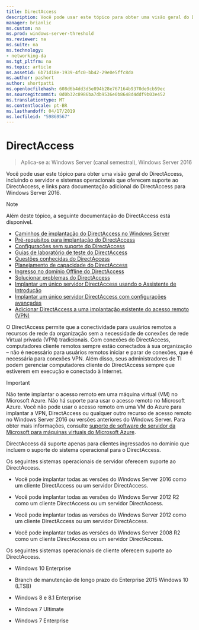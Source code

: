 ```yaml
---
title: DirectAccess
description: Você pode usar este tópico para obter uma visão geral do DirectAccess no Windows Server 2016.
manager: brianlic
ms.custom: na
ms.prod: windows-server-threshold
ms.reviewer: na
ms.suite: na
ms.technology:
- networking-da
ms.tgt_pltfrm: na
ms.topic: article
ms.assetid: 6b71d18e-1939-4fc0-bb42-29e0e5ffc8da
ms.author: pashort
author: shortpatti
ms.openlocfilehash: 608d6b4dd3d5e894b28e767164b9370de9cb59ec
ms.sourcegitcommit: 0d0b32c8986ba7db9536e0b8648d4ddf9b03e452
ms.translationtype: MT
ms.contentlocale: pt-BR
ms.lasthandoff: 04/17/2019
ms.locfileid: "59869567"
---
```

# <a name="directaccess"></a>DirectAccess

>Aplica-se a: Windows Server (canal semestral), Windows Server 2016

Você pode usar este tópico para obter uma visão geral do DirectAccess, incluindo o servidor e sistemas operacionais que oferecem suporte ao DirectAccess, e links para documentação adicional do DirectAccess para Windows Server 2016.  
  
> [!NOTE]  
> Além deste tópico, a seguinte documentação do DirectAccess está disponível.  
>   
> -   [Caminhos de implantação do DirectAccess no Windows Server](DirectAccess-Deployment-Paths-in-Windows-Server.md)  
> -   [Pré-requisitos para implantação do DirectAccess](Prerequisites-for-Deploying-DirectAccess.md)  
> -   [Configurações sem suporte do DirectAccess](DirectAccess-Unsupported-Configurations.md)  
> -   [Guias de laboratório de teste do DirectAccess](DirectAccess-Test-Lab-Guides.md)  
> -   [Questões conhecidas do DirectAccess](DirectAccess-Known-Issues.md)  
> -   [Planejamento de capacidade do DirectAccess](DirectAccess-Capacity-Planning.md) 
> -   [Ingresso no domínio Offline do DirectAccess](DirectAccess-Offline-Domain-Join.md)  
> -   [Solucionar problemas do DirectAccess](Troubleshooting-DirectAccess.md)  
> -   [Implantar um único servidor DirectAccess usando o Assistente de Introdução](single-server-wizard/Deploy-a-Single-DirectAccess-Server-Using-the-Getting-Started-Wizard.md)  
> -   [Implantar um único servidor DirectAccess com configurações avançadas](single-server-advanced/Deploy-a-Single-DirectAccess-Server-with-Advanced-Settings.md)  
> -   [Adicionar DirectAccess a uma implantação existente do acesso remoto (VPN)](add-to-existing-vpn/Add-DirectAccess-to-an-Existing-Remote-Access-VPN-Deployment.md)  
  
O DirectAccess permite que a conectividade para usuários remotos a recursos de rede da organização sem a necessidade de conexões de rede Virtual privada (VPN) tradicionais. Com conexões do DirectAccess, computadores cliente remotos sempre estão conectados à sua organização – não é necessário para usuários remotos iniciar e parar de conexões, que é necessária para conexões VPN. Além disso, seus administradores de TI podem gerenciar computadores cliente do DirectAccess sempre que estiverem em execução e conectado à Internet.

>[!IMPORTANT]
>Não tente implantar o acesso remoto em uma máquina virtual \(VM\) no Microsoft Azure. Não há suporte para usar o acesso remoto no Microsoft Azure. Você não pode usar o acesso remoto em uma VM do Azure para implantar a VPN, DirectAccess ou qualquer outro recurso de acesso remoto no Windows Server 2016 ou versões anteriores do Windows Server. Para obter mais informações, consulte [suporte de software de servidor da Microsoft para máquinas virtuais do Microsoft Azure](https://support.microsoft.com/help/2721672/microsoft-server-software-support-for-microsoft-azure-virtual-machines).
  
DirectAccess dá suporte apenas para clientes ingressados no domínio que incluem o suporte do sistema operacional para o DirectAccess.  
  
Os seguintes sistemas operacionais de servidor oferecem suporte ao DirectAccess.  
  
-   Você pode implantar todas as versões do Windows Server 2016 como um cliente DirectAccess ou um servidor DirectAccess.  
  
-   Você pode implantar todas as versões do Windows Server 2012 R2 como um cliente DirectAccess ou um servidor DirectAccess.  
  
-   Você pode implantar todas as versões do Windows Server 2012 como um cliente DirectAccess ou um servidor DirectAccess.  
  
-   Você pode implantar todas as versões do Windows Server 2008 R2 como um cliente DirectAccess ou um servidor DirectAccess.  
  
Os seguintes sistemas operacionais de cliente oferecem suporte ao DirectAccess.  
  
-   Windows 10 Enterprise  
  
-   Branch de manutenção de longo prazo do Enterprise 2015 Windows 10 (LTSB)  
  
-   Windows 8 e 8.1 Enterprise  
  
-   Windows 7 Ultimate  
  
-   Windows 7 Enterprise
